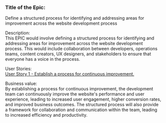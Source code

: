 
<h3>Title of the Epic: </h3>
Define a structured process for identifying and addressing areas for improvement across the website development process

Description: <br>
This EPIC would involve defining a structured process for identifying and addressing areas for improvement across the 
website development process. This would include collaboration between developers, operations teams, content creators, 
UX designers, and stakeholders to ensure that everyone has a voice in the process.

User Stories:<br>
[User Story 1 - Establish a process for continuous improvement.](userstories/userstory1_continuousimprovement.md)

Business value:<br>
By establishing a process for continuous improvement, the development team can continuously improve the website's 
performance and user experience, leading to increased user engagement, higher conversion rates, and improved business 
outcomes. The structured process will also provide a framework for collaboration and communication within the team, 
leading to increased efficiency and productivity.


